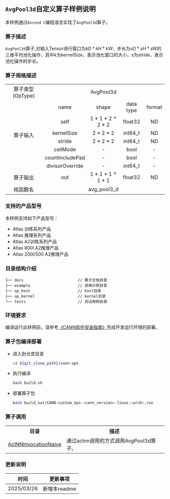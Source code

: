 ## `AvgPool3d`自定义算子样例说明 
本样例通过`Ascend C`编程语言实现了`AvgPool3d`算子。

### 算子描述
`AvgPool3d`算子,对输入Tensor进行窗口为$kD * kH * kW$、步长为$sD * sH * sW$的三维平均池化操作，其中$k$为kernelSize，表示池化窗口的大小，$s$为stride，表示池化操作的步长。

### 算子规格描述

<table>
<tr><td rowspan="1" align="center">算子类型(OpType)</td><td colspan="4" align="center">AvgPool3d</td></tr>
</tr>
<tr><td rowspan="7" align="center">算子输入</td><td align="center">name</td><td align="center">shape</td><td align="center">data type</td><td align="center">format</td></tr>
<tr><td align="center">self</td><td align="center">1 * 1 * 2 * 2 * 2</td><td align="center">float32</td><td align="center">ND</td></tr>
<tr><td align="center">kernelSize</td><td align="center">2 * 2 * 2</td><td align="center">int64_t</td><td align="center">ND</td></tr>
<tr><td align="center">stride</td><td align="center">2 * 2 * 2</td><td align="center">int64_t</td><td align="center">ND</td></tr>
<tr><td align="center">ceilMode</td><td align="center">-</td><td align="center">bool</td><td align="center">-</td></tr>
<tr><td align="center">countIncludePad</td><td align="center">-</td><td align="center">bool</td><td align="center">-</td></tr>
<tr><td align="center">divisorOverride</td><td align="center">-</td><td align="center">int64_t</td><td align="center">-</td></tr>
</tr>
</tr>
<tr><td rowspan="1" align="center">算子输出</td><td align="center">out</td><td align="center">1 * 1 * 1 * 1 * 1</td><td align="center">float32</td><td align="center">ND</td></tr>
</tr>
<tr><td rowspan="1" align="center">核函数名</td><td colspan="4" align="center">avg_pool3_d</td></tr>
</table>

### 支持的产品型号
本样例支持如下产品型号：
- Atlas 训练系列产品
- Atlas 推理系列产品
- Atlas A2训练系列产品
- Atlas 800I A2推理产品
- Atlas 200I/500 A2推理产品

### 目录结构介绍
```
├── docs                        // 算子文档目录
├── example                     // 调用示例目录
├── op_host                     // host目录
├── op_kernel                   // kernel目录
└── tests                       // 测试用例目录
```

### 环境要求
编译运行此样例前，请参考[《CANN软件安装指南》](https://hiascend.com/document/redirect/CannCommunityInstSoftware)完成开发运行环境的部署。

### 算子包编译部署
  - 进入到仓库目录

    ```bash
    cd ${git_clone_path}/cann-ops
    ```

  - 执行编译

    ```bash
    bash build.sh
    ```

  - 部署算子包

    ```bash
    bash build_out/CANN-custom_ops-<cann_version>-linux.<arch>.run
    ```
### 算子调用
<table>
    <th>目录</th><th>描述</th>
    <tr>
        <td><a href="./examples/AclNNInvocationNaive"> AclNNInvocationNaive</td><td>通过aclnn调用的方式调用AvgPool3d算子。</td>
    </tr>
</table>

### 更新说明
| 时间 | 更新事项 |
|----|------|
| 2025/03/26 | 新增本readme |